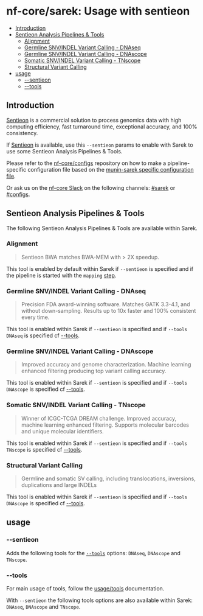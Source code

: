 # nf-core/sarek: Usage with sentieon <!-- omit in toc -->

- [Introduction](#introduction)
- [Sentieon Analysis Pipelines & Tools](#sentieon-analysis-pipelines--tools)
  - [Alignment](#alignment)
  - [Germline SNV/INDEL Variant Calling - DNAseq](#germline-snvindel-variant-calling---dnaseq)
  - [Germline SNV/INDEL Variant Calling - DNAscope](#germline-snvindel-variant-calling---dnascope)
  - [Somatic SNV/INDEL Variant Calling - TNscope](#somatic-snvindel-variant-calling---tnscope)
  - [Structural Variant Calling](#structural-variant-calling)
- [usage](#usage)
  - [--sentieon](#--sentieon)
  - [--tools](#--tools)

## Introduction

[Sentieon](https://www.sentieon.com/) is a commercial solution to process genomics data with high computing efficiency, fast turnaround time, exceptional accuracy, and 100% consistency.

If [Sentieon](https://www.sentieon.com/) is available, use this `--sentieon` params to enable with Sarek to use some Sentieon Analysis Pipelines & Tools.

Please refer to the [nf-core/configs](https://github.com/nf-core/configs#adding-a-new-pipeline-specific-config) repository on how to make a pipeline-specific configuration file based on the [munin-sarek specific configuration file](https://github.com/nf-core/configs/blob/master/conf/pipeline/sarek/munin.config).

Or ask us on the [nf-core Slack](http://nf-co.re/join/slack) on the following channels: [#sarek](https://nfcore.slack.com/channels/sarek) or [#configs](https://nfcore.slack.com/channels/configs).

## Sentieon Analysis Pipelines & Tools

The following Sentieon Analysis Pipelines & Tools are available within Sarek.

### Alignment

> Sentieon BWA matches BWA-MEM with > 2X speedup.

This tool is enabled by default within Sarek if `--sentieon` is specified and if the pipeline is started with the `mapping` [step](usage.md#--step).

### Germline SNV/INDEL Variant Calling - DNAseq

> Precision FDA award-winning software.
> Matches GATK 3.3-4.1, and without down-sampling.
> Results up to 10x faster and 100% consistent every time.

This tool is enabled within Sarek if `--sentieon` is specified and if `--tools DNAseq` is specified cf [--tools](#--tools).

### Germline SNV/INDEL Variant Calling - DNAscope

> Improved accuracy and genome characterization.
> Machine learning enhanced filtering producing top variant calling accuracy.

This tool is enabled within Sarek if `--sentieon` is specified and if `--tools DNAscope` is specified cf [--tools](#--tools).

### Somatic SNV/INDEL Variant Calling - TNscope

> Winner of ICGC-TCGA DREAM challenge.
> Improved accuracy, machine learning enhanced filtering.
> Supports molecular barcodes and unique molecular identifiers.

This tool is enabled within Sarek if `--sentieon` is specified and if `--tools TNscope` is specified cf [--tools](#--tools).

### Structural Variant Calling

> Germline and somatic SV calling, including translocations, inversions, duplications and large INDELs

This tool is enabled within Sarek if `--sentieon` is specified and if `--tools DNAscope` is specified cf [--tools](#--tools).

## usage

### --sentieon

Adds the following tools for the [`--tools`](#--tools) options: `DNAseq`, `DNAscope` and `TNscope`.

### --tools

For main usage of tools, follow the [usage/tools](usage.md#--tools) documentation.

With `--sentieon` the following tools options are also available within Sarek: `DNAseq`, `DNAscope` and `TNscope`.
